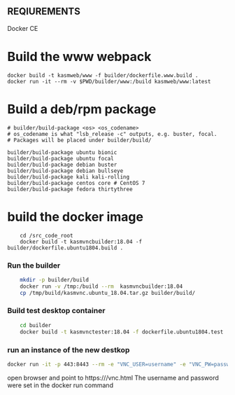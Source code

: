 ## REQIUREMENTS
Docker CE

# Build the www webpack
```
docker build -t kasmweb/www -f builder/dockerfile.www.build .
docker run -it --rm -v $PWD/builder/www:/build kasmweb/www:latest
```

# Build a deb/rpm package
```
# builder/build-package <os> <os_codename>
# os_codename is what "lsb_release -c" outputs, e.g. buster, focal.
# Packages will be placed under builder/build/

builder/build-package ubuntu bionic
builder/build-package ubuntu focal
builder/build-package debian buster
builder/build-package debian bullseye
builder/build-package kali kali-rolling
builder/build-package centos core # CentOS 7
builder/build-package fedora thirtythree
```

# build the docker image
```
    cd /src_code_root
    docker build -t kasmvncbuilder:18.04 -f builder/dockerfile.ubuntu1804.build .
```

### Run the builder
```sh
    mkdir -p builder/build
    docker run -v /tmp:/build --rm  kasmvncbuilder:18.04
    cp /tmp/build/kasmvnc.ubuntu_18.04.tar.gz builder/build/
```

### Build test desktop container
```sh
    cd builder
    docker build -t kasmvnctester:18.04 -f dockerfile.ubuntu1804.test .
```

### run an instance of the new destkop
```sh
docker run -it -p 443:8443 --rm -e "VNC_USER=username" -e "VNC_PW=password123"  kasmvnctester:18.04
```

open browser and point to https://<ip-address>/vnc.html
The username and password were set in the docker run command

